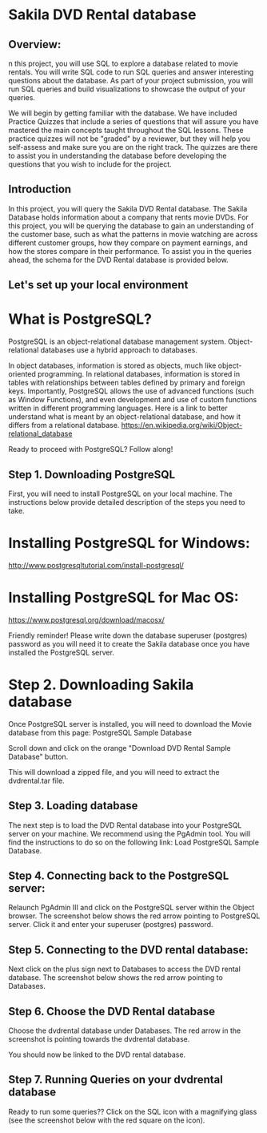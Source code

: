 # Sakila DVD Rental database 

## Overview:
n this project, you will use SQL to explore a database related to movie rentals. You will write SQL code to run SQL queries and answer interesting questions about the database. As part of your project submission, you will run SQL queries and build visualizations to showcase the output of your queries.

We will begin by getting familiar with the database. We have included Practice Quizzes that include a series of questions that will assure you have mastered the main concepts taught throughout the SQL lessons. These practice quizzes will not be "graded" by a reviewer, but they will help you self-assess and make sure you are on the right track. The quizzes are there to assist you in understanding the database before developing the questions that you wish to include for the project.



## Introduction

In this project, you will query the Sakila DVD Rental database. The Sakila Database holds information about a company that rents movie DVDs. For this project, you will be querying the database to gain an understanding of the customer base, such as what the patterns in movie watching are across different customer groups, how they compare on payment earnings, and how the stores compare in their performance. To assist you in the queries ahead, the schema for the DVD Rental database is provided below.



## Let's set up your local environment
# What is PostgreSQL?
PostgreSQL is an object-relational database management system. Object-relational databases use a hybrid approach to databases.

In object databases, information is stored as objects, much like object-oriented programming.
In relational databases, information is stored in tables with relationships between tables defined by primary and foreign keys.
Importantly, PostgreSQL allows the use of advanced functions (such as Window Functions), and even development and use of custom functions written in different programming languages. Here is a link to better understand what is meant by an object-relational database, and how it differs from a relational database.
https://en.wikipedia.org/wiki/Object-relational_database

Ready to proceed with PostgreSQL? Follow along!

## Step 1. Downloading PostgreSQL
First, you will need to install PostgreSQL on your local machine. The instructions below provide detailed description of the steps you need to take.

# Installing PostgreSQL for Windows:
http://www.postgresqltutorial.com/install-postgresql/

# Installing PostgreSQL for Mac OS:
https://www.postgresql.org/download/macosx/

Friendly reminder! Please write down the database superuser (postgres) password as you will need it to create the Sakila database once you have installed the PostgreSQL server.

# Step 2. Downloading Sakila database
Once PostgreSQL server is installed, you will need to download the Movie database from this page: PostgreSQL Sample Database

Scroll down and click on the orange "Download DVD Rental Sample Database" button.

This will download a zipped file, and you will need to extract the dvdrental.tar file.

## Step 3. Loading database
The next step is to load the DVD Rental database into your PostgreSQL server on your machine. We recommend using the PgAdmin tool. You will find the instructions to do so on the following link: Load PostgreSQL Sample Database.

## Step 4. Connecting back to the PostgreSQL server:
Relaunch PgAdmin III and click on the PostgreSQL server within the Object browser. The screenshot below shows the red arrow pointing to PostgreSQL server. Click it and enter your superuser (postgres) password.

## Step 5. Connecting to the DVD rental database:
Next click on the plus sign next to Databases to access the DVD rental database. The screenshot below shows the red arrow pointing to Databases.

## Step 6. Choose the DVD Rental database
Choose the dvdrental database under Databases. The red arrow in the screenshot is pointing towards the dvdrental database.

You should now be linked to the DVD rental database.

## Step 7. Running Queries on your dvdrental database
Ready to run some queries?? Click on the SQL icon with a magnifying glass (see the screenshot below with the red square on the icon).












